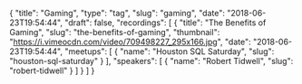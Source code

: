 {
  "title": "Gaming",
  "type": "tag",
  "slug": "gaming",
  "date": "2018-06-23T19:54:44",
  "draft": false,
  "recordings": [
    {
      "title": "The Benefits of Gaming",
      "slug": "the-benefits-of-gaming",
      "thumbnail": "https://i.vimeocdn.com/video/709498227_295x166.jpg",
      "date": "2018-06-23T19:54:44",
      "meetups": [
        {
          "name": "Houston SQL Saturday",
          "slug": "houston-sql-saturday"
        }
      ],
      "speakers": [
        {
          "name": "Robert Tidwell",
          "slug": "robert-tidwell"
        }
      ]
    }
  ]
}